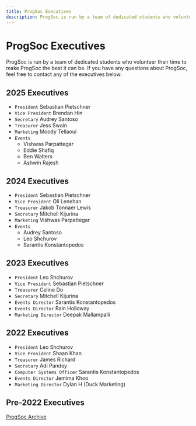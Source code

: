 ```yaml
---
title: ProgSoc Executives
description: ProgSoc is run by a team of dedicated students who volunteer their time to make ProgSoc the best it can be.
---
```


# ProgSoc Executives

ProgSoc is run by a team of dedicated students who volunteer their time to make ProgSoc the best it can be. If you have any questions about ProgSoc, feel free to contact any of the executives below.

## 2025 Executives

* `President` Sebastian Pietschner
* `Vice President` Brendan Hin
* `Secretary` Audrey Santoso
* `Treasurer` Jess Swain
* `Marketing` Moody Tellaoui
* `Events`
    * Vishwas Parpattegar
    * Eddie Shafiq
    * Ben Walters
    * Ashwin Rajesh

## 2024 Executives

* `President` Sebastian Pietschner
* `Vice President` Oli Lenehan
* `Treasurer` Jakob Tonnaer Lewis
* `Secretary` Mitchell Kijurina
* `Marketing` Vishwas Parpattegar
* `Events`
    * Audrey Santoso
    * Leo Shchurov
    * Sarantis Konstantopedos

## 2023 Executives

- `President` Leo Shchurov
- `Vice President` Sebastian Pietschner
- `Treasurer` Celine Do
- `Secretary` Mitchell Kijurina
- `Events Director` Sarantis Konstantopedos
- `Events Director` Rain Holloway
- `Marketing Director` Deepak Mallampalli

## 2022 Executives

- `President` Leo Shchurov
- `Vice President` Shaan Khan
- `Treasurer` James Richard
- `Secretary` Adi Pandey
- `Computer Systems Officer` Sarantis Konstantopedos
- `Events Director` Jemima Khoo
- `Marketing Director` Dylan H (Duck Marketing)

## Pre-2022 Executives

[ProgSoc Archive](https://oldarchive.progsoc.org/wiki/List_of_Executive_members_by_year)
